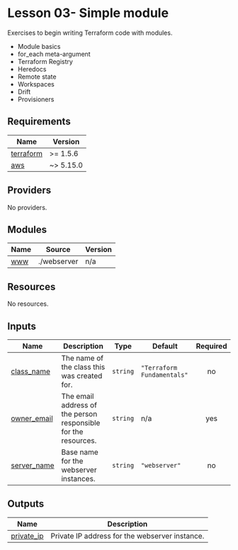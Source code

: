 # Lesson 03- Simple module

Exercises to begin writing Terraform code with modules.
- Module basics
- for_each meta-argument
- Terraform Registry
- Heredocs
- Remote state
- Workspaces
- Drift
- Provisioners

<!-- BEGIN_TF_DOCS -->
## Requirements

| Name | Version |
|------|---------|
| <a name="requirement_terraform"></a> [terraform](#requirement\_terraform) | >= 1.5.6 |
| <a name="requirement_aws"></a> [aws](#requirement\_aws) | ~> 5.15.0 |

## Providers

No providers.

## Modules

| Name | Source | Version |
|------|--------|---------|
| <a name="module_www"></a> [www](#module\_www) | ./webserver | n/a |

## Resources

No resources.

## Inputs

| Name | Description | Type | Default | Required |
|------|-------------|------|---------|:--------:|
| <a name="input_class_name"></a> [class\_name](#input\_class\_name) | The name of the class this was created for. | `string` | `"Terraform Fundamentals"` | no |
| <a name="input_owner_email"></a> [owner\_email](#input\_owner\_email) | The email address of the person responsible for the resources. | `string` | n/a | yes |
| <a name="input_server_name"></a> [server\_name](#input\_server\_name) | Base name for the webserver instances. | `string` | `"webserver"` | no |

## Outputs

| Name | Description |
|------|-------------|
| <a name="output_private_ip"></a> [private\_ip](#output\_private\_ip) | Private IP address for the webserver instance. |
<!-- END_TF_DOCS -->